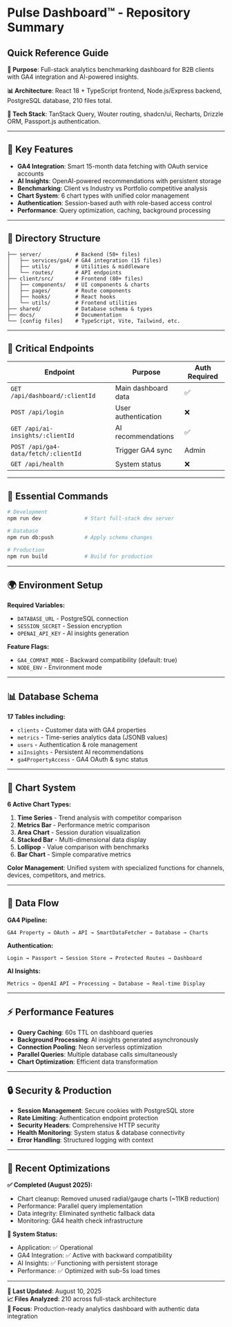 # Pulse Dashboard™ - Repository Summary

## **Quick Reference Guide**

**🎯 Purpose**: Full-stack analytics benchmarking dashboard for B2B clients with GA4 integration and AI-powered insights.

**📊 Architecture**: React 18 + TypeScript frontend, Node.js/Express backend, PostgreSQL database, 210 files total.

**🔧 Tech Stack**: TanStack Query, Wouter routing, shadcn/ui, Recharts, Drizzle ORM, Passport.js authentication.

---

## **🚀 Key Features**

- **GA4 Integration**: Smart 15-month data fetching with OAuth service accounts
- **AI Insights**: OpenAI-powered recommendations with persistent storage  
- **Benchmarking**: Client vs Industry vs Portfolio competitive analysis
- **Chart System**: 6 chart types with unified color management
- **Authentication**: Session-based auth with role-based access control
- **Performance**: Query optimization, caching, background processing

---

## **📁 Directory Structure**

```
├── server/           # Backend (50+ files)
│   ├── services/ga4/ # GA4 integration (15 files)
│   ├── utils/        # Utilities & middleware
│   └── routes/       # API endpoints
├── client/src/       # Frontend (80+ files)  
│   ├── components/   # UI components & charts
│   ├── pages/        # Route components
│   ├── hooks/        # React hooks
│   └── utils/        # Frontend utilities
├── shared/           # Database schema & types
├── docs/             # Documentation
└── [config files]    # TypeScript, Vite, Tailwind, etc.
```

---

## **🔗 Critical Endpoints**

| Endpoint | Purpose | Auth Required |
|----------|---------|---------------|
| `GET /api/dashboard/:clientId` | Main dashboard data | ✅ |
| `POST /api/login` | User authentication | ❌ |
| `GET /api/ai-insights/:clientId` | AI recommendations | ✅ |
| `POST /api/ga4-data/fetch/:clientId` | Trigger GA4 sync | Admin |
| `GET /api/health` | System status | ❌ |

---

## **🔧 Essential Commands**

```bash
# Development
npm run dev              # Start full-stack dev server

# Database  
npm run db:push          # Apply schema changes

# Production
npm run build            # Build for production
```

---

## **🌍 Environment Setup**

**Required Variables:**
- `DATABASE_URL` - PostgreSQL connection
- `SESSION_SECRET` - Session encryption  
- `OPENAI_API_KEY` - AI insights generation

**Feature Flags:**
- `GA4_COMPAT_MODE` - Backward compatibility (default: true)
- `NODE_ENV` - Environment mode

---

## **📊 Database Schema**

**17 Tables including:**
- `clients` - Customer data with GA4 properties
- `metrics` - Time-series analytics data (JSONB values)
- `users` - Authentication & role management
- `aiInsights` - Persistent AI recommendations
- `ga4PropertyAccess` - GA4 OAuth & sync status

---

## **🎨 Chart System**

**6 Active Chart Types:**
1. **Time Series** - Trend analysis with competitor comparison
2. **Metrics Bar** - Performance metric comparison  
3. **Area Chart** - Session duration visualization
4. **Stacked Bar** - Multi-dimensional data display
5. **Lollipop** - Value comparison with benchmarks
6. **Bar Chart** - Simple comparative metrics

**Color Management**: Unified system with specialized functions for channels, devices, competitors, and metrics.

---

## **🚦 Data Flow**

**GA4 Pipeline:**
```
GA4 Property → OAuth → API → SmartDataFetcher → Database → Charts
```

**Authentication:**
```  
Login → Passport → Session Store → Protected Routes → Dashboard
```

**AI Insights:**
```
Metrics → OpenAI API → Processing → Database → Real-time Display
```

---

## **⚡ Performance Features**

- **Query Caching**: 60s TTL on dashboard queries
- **Background Processing**: AI insights generated asynchronously  
- **Connection Pooling**: Neon serverless optimization
- **Parallel Queries**: Multiple database calls simultaneously
- **Chart Optimization**: Efficient data transformation

---

## **🔒 Security & Production**

- **Session Management**: Secure cookies with PostgreSQL store
- **Rate Limiting**: Authentication endpoint protection
- **Security Headers**: Comprehensive HTTP security
- **Health Monitoring**: System status & database connectivity
- **Error Handling**: Structured logging with context

---

## **🎯 Recent Optimizations**

**✅ Completed (August 2025):**
- Chart cleanup: Removed unused radial/gauge charts (~11KB reduction)
- Performance: Parallel query implementation  
- Data integrity: Eliminated synthetic fallback data
- Monitoring: GA4 health check infrastructure

**🔧 System Status:**
- Application: ✅ Operational
- GA4 Integration: ✅ Active with backward compatibility
- AI Insights: ✅ Functioning with persistent storage
- Performance: ✅ Optimized with sub-5s load times

---

**📅 Last Updated**: August 10, 2025  
**📈 Files Analyzed**: 210 across full-stack architecture  
**🎯 Focus**: Production-ready analytics dashboard with authentic data integration